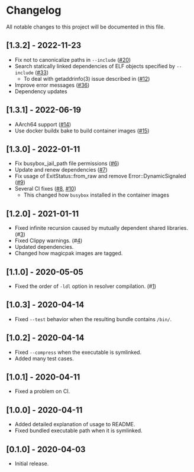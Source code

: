 # Changelog

All notable changes to this project will be documented in this file.

## [1.3.2] - 2022-11-23

- Fix not to canonicalize paths in `--include` ([#20](https://github.com/coord-e/magicpak/pull/20))
- Search statically linked dependencies of ELF objects specified by `--include` ([#33](https://github.com/coord-e/magicpak/pull/33))
  - To deal with getaddrinfo(3) issue described in ([#12](https://github.com/coord-e/magicpak/issues/12))
- Improve error messages ([#36](https://github.com/coord-e/magicpak/pull/36))
- Dependency updates

## [1.3.1] - 2022-06-19

- AArch64 support ([#14](https://github.com/coord-e/magicpak/pull/14))
- Use docker buildx bake to build container images ([#15](https://github.com/coord-e/magicpak/pull/15))

## [1.3.0] - 2022-01-11

- Fix busybox_jail_path file permissions ([#6](https://github.com/coord-e/magicpak/pull/6))
- Update and renew dependencies ([#7](https://github.com/coord-e/magicpak/pull/7))
- Fix usage of ExitStatus::from_raw and remove Error::DynamicSignaled ([#9](https://github.com/coord-e/magicpak/pull/9))
- Several CI fixes ([#8](https://github.com/coord-e/magicpak/pull/8), [#10](https://github.com/coord-e/magicpak/pull/10))
  - This changed how `busybox` installed in the container images

## [1.2.0] - 2021-01-11

- Fixed infinite recursion caused by mutually dependent shared libraries. (#[3](https://github.com/coord-e/magicpak/pulls/3))
- Fixed Clippy warnings. (#[4](https://github.com/coord-e/magicpak/pulls/4))
- Updated dependencies.
- Changed how magicpak images are tagged.

## [1.1.0] - 2020-05-05

- Fixed the order of `-ldl` option in resolver compilation. (#[1](https://github.com/coord-e/magicpak/pulls/1))

## [1.0.3] - 2020-04-14

- Fixed `--test` behavior when the resulting bundle contains `/bin/`.

## [1.0.2] - 2020-04-14

- Fixed `--compress` when the executable is symlinked.
- Added many test cases.

## [1.0.1] - 2020-04-11

- Fixed a problem on CI.

## [1.0.0] - 2020-04-11

- Added detailed explanation of usage to README.
- Fixed bundled executable path when it is symlinked.

## [0.1.0] - 2020-04-03

- Initial release.
